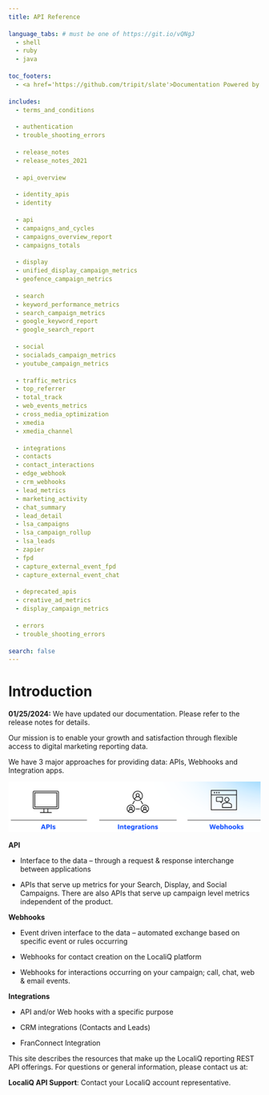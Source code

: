 ```yaml
---
title: API Reference

language_tabs: # must be one of https://git.io/vQNgJ
  - shell
  - ruby
  - java

toc_footers:
  - <a href='https://github.com/tripit/slate'>Documentation Powered by Slate</a>

includes:
  - terms_and_conditions

  - authentication
  - trouble_shooting_errors

  - release_notes
  - release_notes_2021

  - api_overview

  - identity_apis
  - identity

  - api
  - campaigns_and_cycles
  - campaigns_overview_report
  - campaigns_totals

  - display
  - unified_display_campaign_metrics
  - geofence_campaign_metrics

  - search
  - keyword_performance_metrics
  - search_campaign_metrics
  - google_keyword_report
  - google_search_report

  - social
  - socialads_campaign_metrics
  - youtube_campaign_metrics

  - traffic_metrics
  - top_referrer
  - total_track
  - web_events_metrics
  - cross_media_optimization
  - xmedia
  - xmedia_channel

  - integrations
  - contacts
  - contact_interactions
  - edge_webhook
  - crm_webhooks
  - lead_metrics
  - marketing_activity
  - chat_summary
  - lead_detail
  - lsa_campaigns
  - lsa_campaign_rollup
  - lsa_leads
  - zapier
  - fpd
  - capture_external_event_fpd
  - capture_external_event_chat

  - deprecated_apis
  - creative_ad_metrics
  - display_campaign_metrics

  - errors
  - trouble_shooting_errors

search: false
---
```


# Introduction

<aside class="notice"><b>01/25/2024:</b> We have updated our documentation. Please refer to the release notes for details.</aside>

Our mission is to enable your growth and satisfaction through flexible access to digital marketing reporting data.

We have 3 major approaches for providing data: APIs, Webhooks and Integration apps.

<img alt='API' src='/images/image_bar.png' />

**API**

  - Interface to the data – through a request & response interchange between applications

  - APIs that serve up metrics for your Search, Display, and Social Campaigns. There are also APIs that serve up campaign level metrics independent of the product. <br>


**Webhooks**

  - Event driven interface to the data – automated exchange based on specific event or rules occurring

  - Webhooks for contact creation on the LocaliQ platform

  - Webhooks for interactions occurring on your campaign; call, chat, web & email events.


**Integrations**

  - API and/or Web hooks with a specific purpose

  - CRM integrations (Contacts and Leads)

  - FranConnect Integration

This site describes the resources that make up the LocaliQ reporting REST API offerings. For questions or general information, please contact us at:

**LocaliQ API Support**: Contact your LocaliQ account representative.
